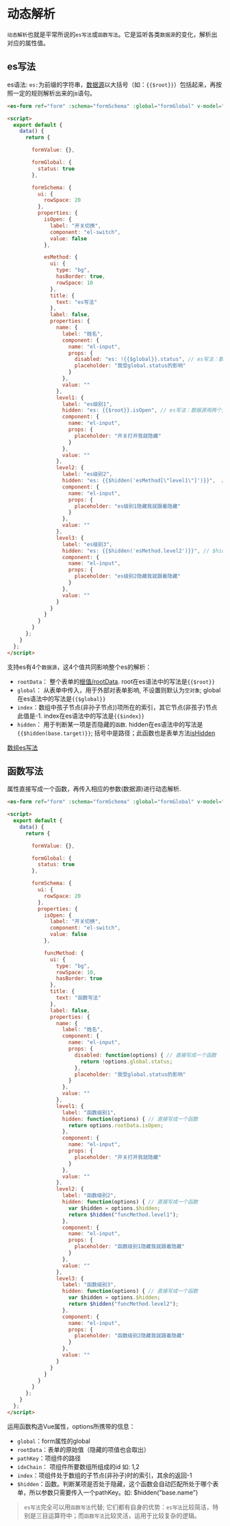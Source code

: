 # 动态解析
`动态解析`也就是平常所说的`es写法`或`函数写法`。它是监听各类`数据源`的变化，解析出对应的属性值。

## es写法
es语法: `es:`为前缀的字符串，[数据源](./explain.md#es语法)以大括号（如：<span v-pre>`{{$root}}`</span>）包括起来，再按照一定的规则解析出来的js语句。

<ClientOnly>
  <demo-block :canOperate="true">

  ```html
  <es-form ref="form" :schema="formSchema" :global="formGlobal" v-model="formValue"></es-form>

  <script>
    export default {
      data() {
        return {

          formValue: {},

          formGlobal: {
            status: true
          },

          formSchema: {
            ui: {
              rowSpace: 20
            },
            properties: {
              isOpen: {
                label: "开关切换",
                component: "el-switch",
                value: false
              },

              esMethod: {
                ui: {
                  type: "bg",
                  hasBorder: true,
                  rowSpace: 10
                },
                title: {
                  text: "es写法"
                },
                label: false,
                properties: {
                  name: {
                    label: "姓名",
                    component: {
                      name: "el-input",
                      props: {
                        disabled: "es: !{{$global}}.status", // es写法：数据源用两个大括号包住
                        placeholder: "我受global.status的影响"
                      }
                    },
                    value: ""
                  },
                  level1: {
                    label: "es级别1",
                    hidden: "es: {{$root}}.isOpen", // es写法：数据源用两个大括号包住
                    component: {
                      name: "el-input",
                      props: {
                        placeholder: "开关打开我就隐藏"
                      }
                    },
                    value: ""
                  },
                  level2: {
                    label: "es级别2",
                    hidden: "es: {{$hidden('esMethod[\"level1\"]')}}",  // $hidden是一个函数
                    component: {
                      name: "el-input",
                      props: {
                        placeholder: "es级别1隐藏我就跟着隐藏"
                      }
                    },
                    value: ""
                  },
                  level3: {
                    label: "es级别3",
                    hidden: "es: {{$hidden('esMethod.level2')}}", // $hidden是一个函数
                    component: {
                      name: "el-input",
                      props: {
                        placeholder: "es级别2隐藏我就跟着隐藏"
                      }
                    },
                    value: ""
                  }
                }
              }
            }
          }
        };
      }
    };
  </script>
  ```
  </demo-block>
</ClientOnly>

支持es有4个`数据源`，这4个值共同影响整个es的解析：
- `rootData`： 整个表单的[根值/rootData](./explain.md#根值). root在es语法中的写法是<span v-pre>`{{$root}}`</span>
- `global`： 从表单中传入，用于外部对表单影响, 不设置则默认为`空对象`; global在es语法中的写法是<span v-pre>`{{$global}}`</span>
- `index`：数组中孩子节点(非孙子节点))项所在的索引，其它节点(非孩子)节点此值是-1. index在es语法中的写法是<span v-pre>`{{$index}}`</span>
- `hidden`： 用于判断某一项是否隐藏的`函数`. hidden在es语法中的写法是<span v-pre>`{{$hidden(base.target)}}`</span>; 括号中是路径；此函数也是表单方法[isHidden](./form.md#表单方法)

[数组es写法](./array.md#数组es写法)

## 函数写法
属性直接写成一个函数，再传入相应的参数(数据源)进行动态解析. 

<ClientOnly>
  <demo-block>

  ```html
  <es-form ref="form" :schema="formSchema" :global="formGlobal" v-model="formValue"></es-form>

  <script>
    export default {
      data() {
        return {

          formValue: {},

          formGlobal: {
            status: true
          },

          formSchema: {
            ui: {
              rowSpace: 20
            },
            properties: {
              isOpen: {
                label: "开关切换",
                component: "el-switch",
                value: false
              },

              funcMethod: {
                ui: {
                  type: "bg",
                  rowSpace: 10,
                  hasBorder: true
                },
                title: {
                  text: "函数写法"
                },
                label: false,
                properties: {
                  name: {
                    label: "姓名",
                    component: {
                      name: "el-input",
                      props: {
                        disabled: function(options) { // 直接写成一个函数
                          return !options.global.status;
                        },
                        placeholder: "我受global.status的影响"
                      }
                    },
                    value: ""
                  },
                  level1: {
                    label: "函数级别1",
                    hidden: function(options) { // 直接写成一个函数
                      return options.rootData.isOpen;
                    },
                    component: {
                      name: "el-input",
                      props: {
                        placeholder: "开关打开我就隐藏"
                      }
                    },
                    value: ""
                  },
                  level2: {
                    label: "函数级别2",
                    hidden: function(options) { // 直接写成一个函数
                      var $hidden = options.$hidden;
                      return $hidden("funcMethod.level1");
                    },
                    component: {
                      name: "el-input",
                      props: {
                        placeholder: "函数级别1隐藏我就跟着隐藏"
                      }
                    },
                    value: ""
                  },
                  level3: {
                    label: "函数级别3",
                    hidden: function(options) { // 直接写成一个函数
                      var $hidden = options.$hidden;
                      return $hidden("funcMethod.level2");
                    },
                    component: {
                      name: "el-input",
                      props: {
                        placeholder: "函数级别2隐藏我就跟着隐藏"
                      }
                    },
                    value: ""
                  }
                }
              }
            }
          }
        };
      }
    };
  </script>
  ```
  </demo-block>
</ClientOnly>

运用函数构造Vue属性，options所携带的信息：
- `global`：form属性的global
- `rootData`：表单的原始值（隐藏的项值也会取出）
- `pathKey`：项组件的路径
- `idxChain`： 项组件所要数组所组成的id 如: 1,2
- `index`：项组件处于数组的子节点(非孙子)时的索引，其余的返回-1
- `$hidden`：函数。判断某项是否处于隐藏，这个函数会自动匹配所处于哪个表单，所以参数只需要传入一个pathKey。如: $hidden("base.name")

> `es写法`完全可以用`函数写法`代替; 它们都有自身的优势：`es写法`比较简洁，特别是三目运算符中；而`函数写法`比较灵活，运用于比较复杂的逻辑。


